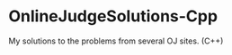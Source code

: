 OnlineJudgeSolutions-Cpp
========================

My solutions to the problems from several OJ sites. (C++)
